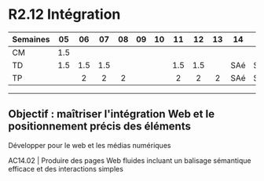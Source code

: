 # R2.12 Intégration

| Semaines | 05  | 06  | 07  | 08  | 09  | 10  | 11  | 12  | 13  | 14  | 15  | 16  | 17/18 | 19  |
| :------- | :-: | :-: | :-: | :-: | :-: | :-: | :-: | :-: | :-: | :-: | :-: | :-: | :---: | :-: |
| CM       | 1.5 |     |     |     |     |     |     |     |     |     |     |     |       |     |
| TD       | 1.5 | 1.5 | 1.5 |     |     |     | 1.5 | 1.5 |     | SAé | SAé | SAé |       |     |
| TP       |     |  2  |  2  |  2  |     |     |  2  |  2  |  2  | SAé | SAé | SAé |       |  2  |

---

## Objectif : maîtriser l'intégration Web et le positionnement précis des éléments

Développer pour le web et les médias numériques

AC14.02 | Produire des pages Web fluides incluant un balisage sémantique efficace et des interactions simples
